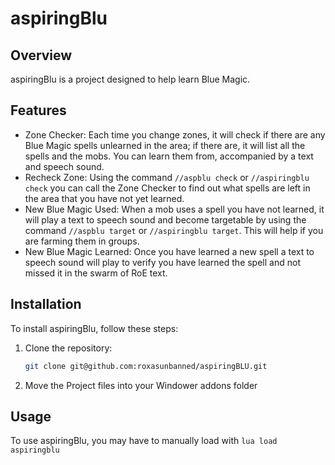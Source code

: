 # aspiringBlu

## Overview
aspiringBlu is a project designed to help learn Blue Magic.

## Features
- Zone Checker: Each time you change zones, it will check if there are any Blue Magic spells unlearned in the area; if there are, it will list all the spells and the mobs. You can learn them from, accompanied by a text and speech sound.
- Recheck Zone: Using the command `//aspblu check` or `//aspiringblu check` you can call the Zone Checker to find out what spells are left in the area that you have not yet learned.
- New Blue Magic Used: When a mob uses a spell you have not learned, it will play a text to speech sound and become targetable by using the command `//aspblu target` or `//aspiringblu target`. This will help if you are farming them in groups.
- New Blue Magic Learned: Once you have learned a new spell a text to speech sound will play to verify you have learned the spell and not missed it in the swarm of RoE text.

## Installation
To install aspiringBlu, follow these steps:

1. Clone the repository:
    ```sh
    git clone git@github.com:roxasunbanned/aspiringBLU.git
    ```
2. Move the Project files into your Windower addons folder

## Usage
To use aspiringBlu, you may have to manually load with `lua load aspiringblu`
